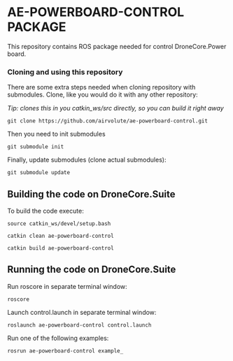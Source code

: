 # AE-POWERBOARD-CONTROL PACKAGE
This repository contains ROS package needed for control DroneCore.Power board.


### Cloning and using this repository
There are some extra steps needed when cloning repository with submodules. 
Clone, like you would do it with any other repository: 

*Tip: clones this in you catkin_ws/src directly, so you can build it right away* 

    git clone https://github.com/airvolute/ae-powerboard-control.git
Then you need to init submodules

    git submodule init
Finally, update submodules (clone actual submodules):

    git submodule update




## Building the code on DroneCore.Suite
To build the code execute: 

    source catkin_ws/devel/setup.bash

    catkin clean ae-powerboard-control

    catkin build ae-powerboard-control


## Running the code on DroneCore.Suite

Run roscore in separate terminal window:

    roscore

Launch control.launch in separate terminal window:

    roslaunch ae-powerboard-control control.launch

Run one of the following examples:

    rosrun ae-powerboard-control example_



